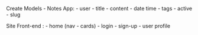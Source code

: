 Create Models - Notes App:
    - user
    - title
    - content
    - date time
    - tags
    - active
    - slug

Site Front-end :
    - home (nav - cards)
    - login
    - sign-up
    - user profile